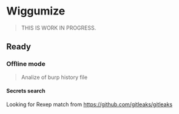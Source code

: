 # Wiggumize


> THIS IS WORK IN PROGRESS. 

## Ready

### Offline mode 

> Analize of burp history file

#### Secrets search

Looking for Rexep match from https://github.com/gitleaks/gitleaks
